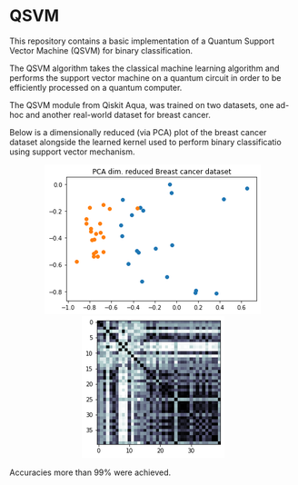 # QSVM
This repository contains a basic implementation of a Quantum Support Vector Machine (QSVM) for binary classification.

The QSVM algorithm takes the classical machine learning algorithm and performs the support vector machine on a quantum circuit in order to be efficiently processed on a quantum computer.

The QSVM module from Qiskit Aqua, was trained on two datasets, one ad-hoc and another real-world dataset for breast cancer.

Below is a dimensionally reduced (via PCA) plot of the breast cancer dataset alongside the learned kernel used to perform binary classificatio using support vector mechanism.
<p align="center">
<img src="https://github.com/GlazeDonuts/QSVM/blob/master/resources/bcancer.png?raw=True"/>
<img src="https://github.com/GlazeDonuts/QSVM/blob/master/resources/kernel.png?raw=True"/>
</p>

Accuracies more than 99% were achieved.
